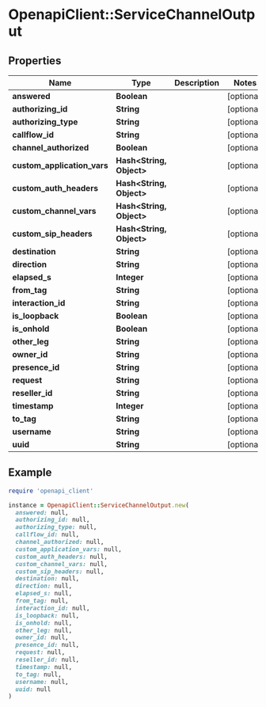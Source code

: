 # OpenapiClient::ServiceChannelOutput

## Properties

| Name | Type | Description | Notes |
| ---- | ---- | ----------- | ----- |
| **answered** | **Boolean** |  | [optional] |
| **authorizing_id** | **String** |  | [optional] |
| **authorizing_type** | **String** |  | [optional] |
| **callflow_id** | **String** |  | [optional] |
| **channel_authorized** | **Boolean** |  | [optional] |
| **custom_application_vars** | **Hash&lt;String, Object&gt;** |  | [optional] |
| **custom_auth_headers** | **Hash&lt;String, Object&gt;** |  | [optional] |
| **custom_channel_vars** | **Hash&lt;String, Object&gt;** |  | [optional] |
| **custom_sip_headers** | **Hash&lt;String, Object&gt;** |  | [optional] |
| **destination** | **String** |  | [optional] |
| **direction** | **String** |  | [optional] |
| **elapsed_s** | **Integer** |  | [optional] |
| **from_tag** | **String** |  | [optional] |
| **interaction_id** | **String** |  | [optional] |
| **is_loopback** | **Boolean** |  | [optional] |
| **is_onhold** | **Boolean** |  | [optional] |
| **other_leg** | **String** |  | [optional] |
| **owner_id** | **String** |  | [optional] |
| **presence_id** | **String** |  | [optional] |
| **request** | **String** |  | [optional] |
| **reseller_id** | **String** |  | [optional] |
| **timestamp** | **Integer** |  | [optional] |
| **to_tag** | **String** |  | [optional] |
| **username** | **String** |  | [optional] |
| **uuid** | **String** |  | [optional] |

## Example

```ruby
require 'openapi_client'

instance = OpenapiClient::ServiceChannelOutput.new(
  answered: null,
  authorizing_id: null,
  authorizing_type: null,
  callflow_id: null,
  channel_authorized: null,
  custom_application_vars: null,
  custom_auth_headers: null,
  custom_channel_vars: null,
  custom_sip_headers: null,
  destination: null,
  direction: null,
  elapsed_s: null,
  from_tag: null,
  interaction_id: null,
  is_loopback: null,
  is_onhold: null,
  other_leg: null,
  owner_id: null,
  presence_id: null,
  request: null,
  reseller_id: null,
  timestamp: null,
  to_tag: null,
  username: null,
  uuid: null
)
```

